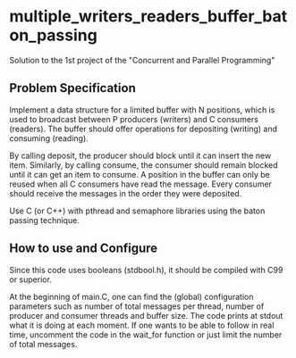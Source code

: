 # multiple_writers_readers_buffer_baton_passing
Solution to the 1st project of the "Concurrent and Parallel Programming"


Problem Specification
---------------------

Implement a data structure for a limited buffer with N positions, which is used to broadcast
between P producers (writers) and C consumers (readers). The buffer should offer operations for depositing (writing) and consuming (reading).

By calling deposit, the producer should block until it can insert the new item. Similarly, by calling consume, the consumer should remain blocked until it can get an item to consume. A position in the buffer can only be reused when all C consumers have read the message. Every consumer should receive the messages in the order they were deposited.

Use C (or C++) with pthread and semaphore libraries using the baton passing technique.


How to use and Configure
------------------------

Since this code uses booleans (stdbool.h), it should be compiled with C99 or superior.

At the beginning of main.C, one can find the (global) configuration parameters such as number of total messages per thread, number of producer and consumer threads and buffer size. The code prints at stdout what it is doing at each moment. If one wants to be able to follow in real time, uncomment the code in the wait_for function or just limit the number of total messages.
